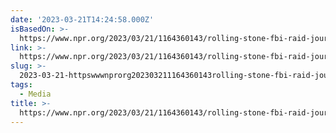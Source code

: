 ```yaml
---
date: '2023-03-21T14:24:58.000Z'
isBasedOn: >-
  https://www.npr.org/2023/03/21/1164360143/rolling-stone-fbi-raid-journalist-james-gordon-meek
link: >-
  https://www.npr.org/2023/03/21/1164360143/rolling-stone-fbi-raid-journalist-james-gordon-meek
slug: >-
  2023-03-21-httpswwwnprorg202303211164360143rolling-stone-fbi-raid-journalist-james-gordon-meek
tags:
  - Media
title: >-
  https://www.npr.org/2023/03/21/1164360143/rolling-stone-fbi-raid-journalist-james-gordon-meek
---
```


